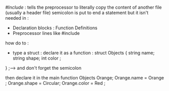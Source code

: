 *#Include* : tells the preprocessor to literally copy the content of another file (usually a header file)
semicolon is put to end a statement but it isn't needed in :
- Declaration blocks : Function Definitions 
- Preprocessor lines like #include <iostream>

how do to :
- type a struct : 
declare it as a function :
struct Objects 
{
  string name;
  string shape;
  int color ;

} ;--> and don't forget the semicolon

then declare it in the main function 
Objects Orange;
Orange.name  = Orange ;
Orange.shape = Circular;
Orange.color = Red ;